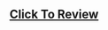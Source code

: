 <h2 align="center"><a href="https://atifsimsek.github.io/javascript-30-days-30-project/07-Array%20Cardio%20Practice%202/index.html">Click To Review</a> </h2>